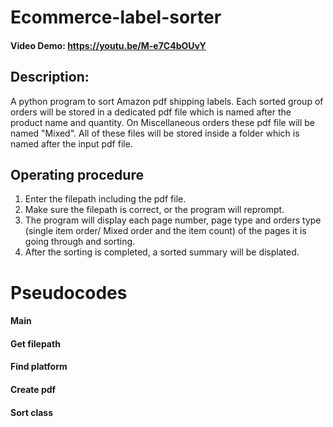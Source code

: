 # Ecommerce-label-sorter

#### Video Demo:  https://youtu.be/M-e7C4bOUvY

## Description:
A python program to sort Amazon pdf shipping labels.
Each sorted group of orders will be stored in a dedicated pdf file which is named after the product name and quantity.
On Miscellaneous orders these pdf file will be named "Mixed".
All of these files will be stored inside a folder which is named after the input pdf file.

## Operating procedure
1. Enter the filepath including the pdf file.
2. Make sure the filepath is correct, or the program    will reprompt.
3. The program will display each page number, page type and orders type (single item order/ Mixed order and the item count) of the pages it is going through and sorting.
4. After the sorting is completed, a sorted summary will be displated.

# Pseudocodes
#### Main
#### Get filepath
#### Find platform
#### Create pdf

#### Sort class

